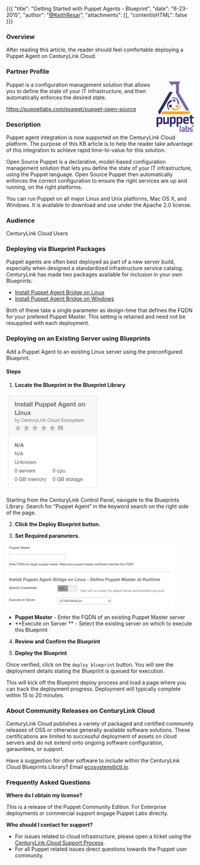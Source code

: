 {{{
  "title": "Getting Started with Puppet Agents - Blueprint",
  "date": "6-23-2015",
  "author": "<a href='https://twitter.com/KeithResar'>@KeithResar</a>",
  "attachments": [],
  "contentIsHTML": false
}}}



### Overview

After reading this article, the reader should feel comfortable deploying a Puppet Agent on CenturyLink Cloud.

### Partner Profile

<img src="../../images/puppet/puppet_labs_logo.jpg" style="border:0;float:right;max-width: 100px;">

Puppet is a configuration management solution that allows you to define the state of your IT infrastructure, and then automatically enforces the desired state.

https://puppetlabs.com/puppet/puppet-open-source


### Description

Puppet agent integration is now supported on the CenturyLink Cloud platform.  The purpose of this KB article is to help the reader take advantage of this integration to achieve rapid time-to-value for this solution.

Open Source Puppet is a declarative, model-based configuration management solution that lets you define the state of your IT infrastructure, using the
Puppet language. Open Source Puppet then automatically enforces the correct configuration to ensure the right services are up and running, on the
right platforms.

You can run Puppet on all major Linux and Unix platforms, Mac OS X, and Windows. It is available to download and use under the Apache 2.0 license.



### Audience

CenturyLink Cloud Users

### Deploying via Blueprint Packages

Puppet agents are often best deployed as part of a new server build, especially when designed a standardized infrastructure service catalog.
CenturyLink has made two packages available for inclusion in your own Blueprints:

* [Install Puppet Agent Bridge on Linux](https://control.ctl.io/Blueprints/Packages/Details?uuid=775bb824-579d-4c8d-8955-c69a94a2ba1a&classification=Script&type=AccountLibrary)
* [Install Puppet Agent Bridge on Windows](https://control.ctl.io/Blueprints/Packages/Details?uuid=735bb844-579d-4c8d-8255-c69a94a2ba1a&classification=Script&type=AccountLibrary)

Both of these take a single parameter as design-time that defines the FQDN for your prefered Puppet Master.  This setting is retained and need not
be resupplied with each deployment.


### Deploying on an Existing Server using Blueprints

Add a Puppet Agent to an existing Linux server using the preconfigured Blueprint.


#### Steps


1. **Locate the Blueprint in the Blueprint Library**

  <img src="../../images/puppet/agent_blueprint_tiles.png" style="border:0;max-width:250px">

  Starting from the CenturyLink Control Panel, navigate to the Blueprints Library. Search for “Puppet Agent” in the keyword search on the right side of the page.

2. **Click the Deploy Blueprint button.**

3. **Set Required parameters.**

  <img src="../../images/puppet/deploy_agent_parameters.png" style="max-width:450px;">

  * **Puppet Master** - Enter the FQDN of an existing Puppet Master server
  * **Execute on Server ** - Select the existing server on which to execute this Blueprint


4. **Review and Confirm the Blueprint**

5. **Deploy the Blueprint**

  Once verified, click on the `deploy blueprint` button. You will see the deployment details stating the Blueprint is queued for execution.

  This will kick off the Blueprint deploy process and load a page where you can track the deployment progress. Deployment will typically complete within 15 to 20 minutes.

### About Community Releases on CenturyLink Cloud

CenturyLink Cloud publishes a variety of packaged and certified community releases of OSS or otherwise generally available software solutions.
These certifications are limited to successful deployment of assets on cloud servers and do not extend onto ongoing software configuration, garauntees,
or support.

Have a suggestion for other software to include within the CenturyLink Cloud Blueprints Library?  Email ecosystem@ctl.io.


### Frequently Asked Questions

**Where do I obtain my license?**

This is a release of the Puppet Community Edition.  For Enterprise deployments or commercial support engage Puppet Labs directly.

**Who should I contact for support?**

* For issues related to cloud infrastructure, please open a ticket using the [CenturyLink Cloud Support Process](../../Support/how-do-i-report-a-support-issue.md).
* For all Puppet related issues direct questions towards the Puppet user community.

